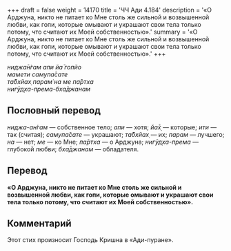 +++
draft = false
weight = 14170
title = 'ЧЧ Ади 4.184'
description = '«О Арджуна, никто не питает ко Мне столь же сильной и возвышенной любви, как гопи, которые омывают и украшают свои тела только потому, что считают их Моей собственностью».'
summary = '«О Арджуна, никто не питает ко Мне столь же сильной и возвышенной любви, как гопи, которые омывают и украшают свои тела только потому, что считают их Моей собственностью».'
+++

_ниджа̄н̇гам апи йа̄ гопйо  
мамети самупа̄сате  
та̄бхйах̣ парам̇ на ме па̄ртха  
нигӯд̣ха-према-бха̄джанам_

## Пословный перевод

_ниджа_\-_ан̇гам_ — собственное тело; _апи_ — хотя; _йа̄х̣_ — которые; _ити_ — так (считая); _самупа̄сате_ — украшают; _та̄бхйах̣_ — их; _парам_ — лучшего; _на_ — нет; _ме_ — ко Мне; _па̄ртха_ — о Арджуна; _нигӯд̣ха_\-_према_ — глубокой любви; _бха̄джанам_ — обладателя.

## Перевод

**«О Арджуна, никто не питает ко Мне столь же сильной и возвышенной любви, как гопи, которые омывают и украшают свои тела только потому, что считают их Моей собственностью».**

## Комментарий

Этот стих произносит Господь Кришна в «Ади-пуране».
